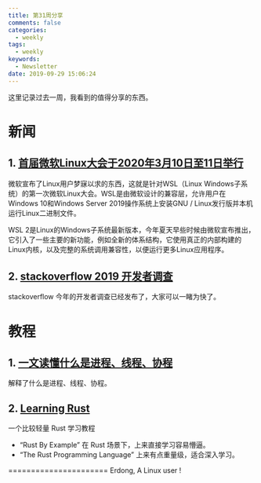 ```yaml
---
title: 第31周分享
comments: false
categories:
  - weekly
tags:
  - weekly
keywords:
  - Newsletter
date: 2019-09-29 15:06:24
---
```



这里记录过去一周，我看到的值得分享的东西。
<!--more-->

# 新闻

## 1. [首届微软Linux大会于2020年3月10日至11日举行](http://t.zijieimg.com/mdyoo1/)
微软宣布了Linux用户梦寐以求的东西，这就是针对WSL（Linux Windows子系统）的第一次微软Linux大会。WSL是由微软设计的兼容层，允许用户在Windows 10和Windows Server 2019操作系统上安装GNU / Linux发行版并本机运行Linux二进制文件。

WSL 2是Linux的Windows子系统最新版本，今年夏天早些时候由微软宣布推出，它引入了一些主要的新功能，例如全新的体系结构，它使用真正的内部构建的Linux内核，以及完整的系统调用兼容性，以便运行更多Linux应用程序。

## 2. [stackoverflow 2019 开发者调查](https://insights.stackoverflow.com/survey/2019)

stackoverflow 今年的开发者调查已经发布了，大家可以一睹为快了。
# 教程

## 1. [一文读懂什么是进程、线程、协程](https://www.cnblogs.com/Survivalist/p/11527949.html)

解释了什么是进程、线程、协程。

## 2. [Learning Rust](https://learning-rust.github.io/)

一个比较轻量 Rust 学习教程
* “Rust By Example” 在 Rust 场景下，上来直接学习容易懵逼。
* “The Rust Programming Language” 上来有点重量级，适合深入学习。


======================
Erdong, A Linux user !
